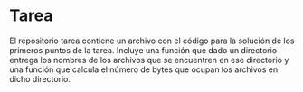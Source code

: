# Tarea

El repositorio tarea contiene un archivo con el código para la solución de los primeros puntos de la tarea. Incluye una función que dado un directorio entrega los nombres de los archivos que se encuentren en ese directorio y una función que calcula el número de bytes que ocupan los archivos en dicho directorio.
